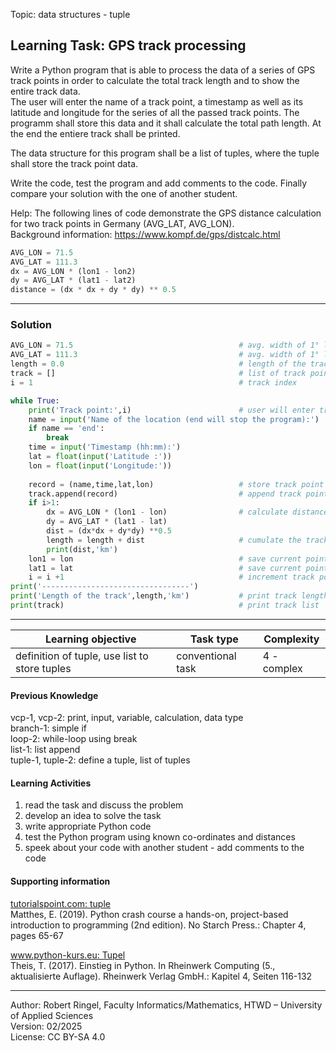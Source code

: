 Topic: data structures - tuple

## Learning Task: GPS track processing

Write a Python program that is able to process the data of a series of GPS track points in order to calculate the total track length and to show the entire track data.  
The user will enter the name of a track point, a timestamp as well as its latitude and longitude for the series of all the passed track points. The programm shall store this data and it shall calculate the total path length.
At the end the entiere track shall be printed.

The data structure for this program shall be a list of tuples, where the tuple shall store the track point data.

Write the code, test the program and add comments to the code. Finally compare your solution with the one of another student.

Help: The following lines of code demonstrate the GPS distance calculation for two track points in Germany (AVG_LAT, AVG_LON).  
Background information: https://www.kompf.de/gps/distcalc.html

``` python
AVG_LON = 71.5
AVG_LAT = 111.3
dx = AVG_LON * (lon1 - lon2)
dy = AVG_LAT * (lat1 - lat2)
distance = (dx * dx + dy * dy) ** 0.5
```

---------------------------------------

### Solution

``` python
AVG_LON = 71.5                                     # avg. width of 1° longitude in Germany
AVG_LAT = 111.3                                    # avg. width of 1° latitude in Germany
length = 0.0                                       # length of the track
track = []                                         # list of track points
i = 1                                              # track index

while True:
	print('Track point:',i)                        # user will enter track point data
	name = input('Name of the location (end will stop the program):')
	if name == 'end':
		break
	time = input('Timestamp (hh:mm):')
	lat = float(input('Latitude :'))
	lon = float(input('Longitude:'))
	
	record = (name,time,lat,lon)                   # store track point data as tuple
	track.append(record)                           # append track point to the track list
	if i>1:
		dx = AVG_LON * (lon1 - lon)                # calculate distance between two track points
		dy = AVG_LAT * (lat1 - lat)
		dist = (dx*dx + dy*dy) **0.5        
		length = length + dist                     # cumulate the track length
		print(dist,'km')
	lon1 = lon                                     # save current point longitude
	lat1 = lat                                     # save current point latitude
	i = i +1                                       # increment track point counter
print('---------------------------------')
print('Length of the track',length,'km')           # print track length
print(track)                                       # print track list

```

---------------------------------------

| **Learning objective**                         | **Task type**   | **Complexity** |
| ---------------------------------------------- | --------------- | -------------- |
| definition of tuple, use list to store tuples  | conventional task | 4 - complex    |  

#### Previous Knowledge

vcp-1, vcp-2: print, input, variable, calculation, data type  
branch-1: simple if  
loop-2: while-loop using break  
list-1: list append  
tuple-1, tuple-2: define a tuple, list of tuples  
  
#### Learning Activities

1) read the task and discuss the problem 
2) develop an idea to solve the task
3) write appropriate Python code
4) test the Python program using known co-ordinates and distances
5) speek about your code with another student - add comments to the code

#### Supporting information

[tutorialspoint.com: tuple](https://www.tutorialspoint.com/python/python_tuples.htm)  
Matthes, E. (2019). Python crash course a hands-on, project-based introduction to programming (2nd edition). No Starch Press.: Chapter 4, pages 65-67  

[www.python-kurs.eu: Tupel](https://www.python-kurs.eu/python3_sequentielle_datentypen.php)  
Theis, T. (2017). Einstieg in Python. In Rheinwerk Computing (5., aktualisierte Auflage). Rheinwerk Verlag GmbH.: Kapitel 4, Seiten 116-132

---------------------------------------
Author: Robert Ringel, Faculty Informatics/Mathematics, HTWD – University of Applied Sciences  
Version: 02/2025  
License: CC BY-SA 4.0
